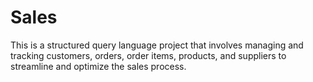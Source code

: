 # Sales
This is a structured query language project that involves managing and tracking customers, orders, order items, products, and suppliers to streamline and optimize the sales process.
